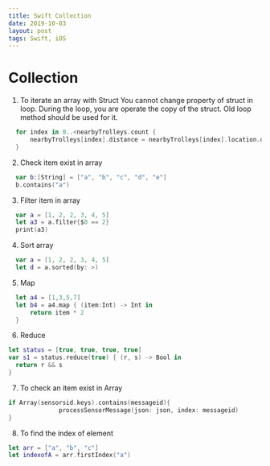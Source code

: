 ```yaml
---
title: Swift Collection
date: 2019-10-03
layout: post
tags: Swift, iOS
---
```



# Collection

1. To iterate an array with Struct
  You cannot change property of struct in loop. During the loop, you are operate the copy of the struct. Old loop method should be used for it. 
```swift
  for index in 0..<nearbyTrolleys.count {
      nearbyTrolleys[index].distance = nearbyTrolleys[index].location.distance(from: currentlocation)
  }
```

2. Check item exist in array
```swift
  var b:[String] = ["a", "b", "c", "d", "e"]
  b.contains("a")
```

3. Filter item in array
```swift
  var a = [1, 2, 2, 3, 4, 5]
  let a3 = a.filter{$0 == 2}
  print(a3)
```

4. Sort array
```swift
  var a = [1, 2, 2, 3, 4, 5]
  let d = a.sorted(by: >)
```

5. Map 
```swift
  let a4 = [1,3,5,7]
  let b4 = a4.map { (item:Int) -> Int in
      return item * 2
  }
```

6. Reduce
```swift
let status = [true, true, true, true]
var s1 = status.reduce(true) { (r, s) -> Bool in
  return r && s
}
```

7. To check an item exist in Array
```swift
if Array(sensorsid.keys).contains(messageid){
              processSensorMessage(json: json, index: messageid)
}
```

8. To find the index of element
```swift
let arr = ["a", "b", "c"]
let indexofA = arr.firstIndex("a")
```
